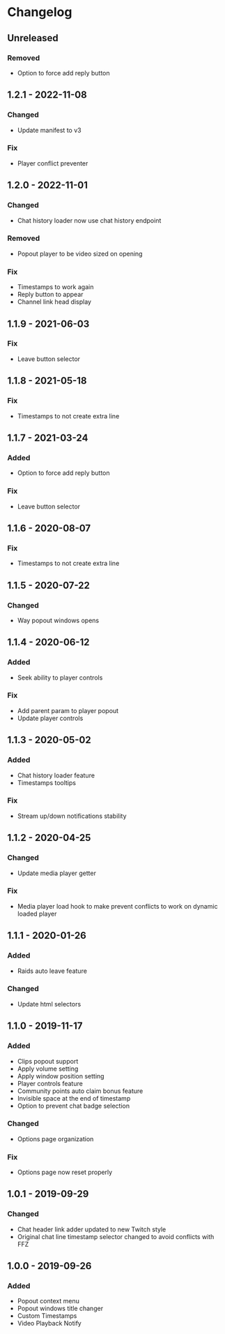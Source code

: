 # Changelog

## Unreleased
### Removed
 - Option to force add reply button

## 1.2.1 - 2022-11-08
### Changed
 - Update manifest to v3

### Fix
 - Player conflict preventer

## 1.2.0 - 2022-11-01
### Changed
 - Chat history loader now use chat history endpoint

### Removed
 - Popout player to be video sized on opening

### Fix
 - Timestamps to work again
 - Reply button to appear
 - Channel link head display

## 1.1.9 - 2021-06-03
### Fix
 - Leave button selector

## 1.1.8 - 2021-05-18
### Fix
 - Timestamps to not create extra line

## 1.1.7 - 2021-03-24
### Added
 - Option to force add reply button

### Fix
 - Leave button selector

## 1.1.6 - 2020-08-07
### Fix
 - Timestamps to not create extra line

## 1.1.5 - 2020-07-22
### Changed
 - Way popout windows opens

## 1.1.4 - 2020-06-12
### Added
 - Seek ability to player controls

### Fix
 - Add parent param to player popout
 - Update player controls

## 1.1.3 - 2020-05-02
### Added
 - Chat history loader feature
 - Timestamps tooltips

### Fix
 - Stream up/down notifications stability

## 1.1.2 - 2020-04-25
### Changed
 - Update media player getter

### Fix
 - Media player load hook to make prevent conflicts to work on dynamic loaded player

## 1.1.1 - 2020-01-26
### Added
 - Raids auto leave feature

### Changed
 - Update html selectors

## 1.1.0 - 2019-11-17
### Added
 - Clips popout support
 - Apply volume setting
 - Apply window position setting
 - Player controls feature
 - Community points auto claim bonus feature
 - Invisible space at the end of timestamp
 - Option to prevent chat badge selection

### Changed
 - Options page organization

### Fix
 - Options page now reset properly

## 1.0.1 - 2019-09-29
### Changed
 - Chat header link adder updated to new Twitch style
 - Original chat line timestamp selector changed to avoid conflicts with FFZ

## 1.0.0 - 2019-09-26
### Added
 - Popout context menu
 - Popout windows title changer
 - Custom Timestamps
 - Video Playback Notify
